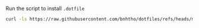 Run the script to install `.dotfile`
```bash
curl -ls https://raw.githubusercontent.com/bnhtho/dotfiles/refs/heads/main/setup.sh | bash
```


